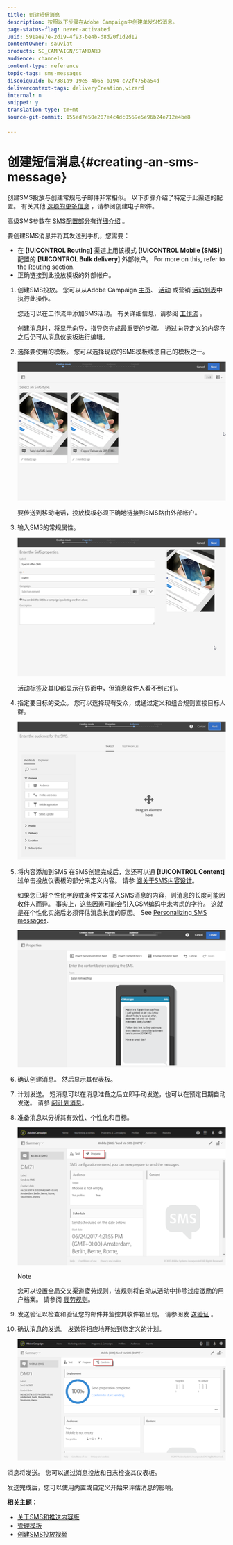 ```yaml
---
title: 创建短信消息
description: 按照以下步骤在Adobe Campaign中创建单发SMS消息。
page-status-flag: never-activated
uuid: 591ae97e-2d19-4f93-be4b-d8d20f1d2d12
contentOwner: sauviat
products: SG_CAMPAIGN/STANDARD
audience: channels
content-type: reference
topic-tags: sms-messages
discoiquuid: b27381a9-19e5-4b65-b194-c72f475ba54d
delivercontext-tags: deliveryCreation,wizard
internal: n
snippet: y
translation-type: tm+mt
source-git-commit: 155ed7e50e207e4c4dc0569e5e96b24e712e4be8

---
```



# 创建短信消息{#creating-an-sms-message}

创建SMS投放与创建常规电子邮件非常相似。 以下步骤介绍了特定于此渠道的配置。 有关其他 [选项的更多信息](../../channels/using/creating-an-email.md) ，请参阅创建电子邮件。

高级SMS参数在 [SMS配置部分有详细介绍](../../administration/using/configuring-sms-channel.md) 。

要创建SMS消息并将其发送到手机，您需要：

* 在 **[!UICONTROL Routing]** 渠道上用该模式 **[!UICONTROL Mobile (SMS)]** 配置的 **[!UICONTROL Bulk delivery]** 外部帐户。 For more on this, refer to the [Routing](../../administration/using/configuring-sms-channel.md#defining-an-sms-routing) section.
* 正确链接到此投放模板的外部帐户。

1. 创建SMS投放。 您可以从Adobe Campaign [主页](../../start/using/interface-description.md#home-page)、 [活动](../../start/using/marketing-activities.md#creating-a-marketing-activity) 或营销 [活动列表](../../start/using/programs-and-campaigns.md#creating-a-campaign)中执行此操作。

   您还可以在工作流中添加SMS活动。 有关详细信息，请参阅 [工作流](../../automating/using/sms-delivery.md) 。

   创建消息时，将显示向导，指导您完成最重要的步骤。 通过向导定义的内容在之后仍可从消息仪表板进行编辑。

1. 选择要使用的模板。 您可以选择现成的SMS模板或您自己的模板之一。

   ![](assets/sms_creation_1.png)

   要传送到移动电话，投放模板必须正确地链接到SMS路由外部帐户。

1. 输入SMS的常规属性。

   ![](assets/sms_creation_2.png)

   活动标签及其ID都显示在界面中，但消息收件人看不到它们。

1. 指定要目标的受众。 您可以选择现有受众，或通过定义和组合规则直接目标人群。

   ![](assets/sms_creation_3.png)

1. 将内容添加到SMS 在SMS创建完成后，您还可以通 **[!UICONTROL Content]** 过单击投放仪表板的部分来定义内容。 请参 [阅关于SMS内容设计](../../channels/using/about-sms-and-push-content-design.md)。

   如果您已将个性化字段或条件文本插入SMS消息的内容，则消息的长度可能因收件人而异。 事实上，这些因素可能会引入GSM编码中未考虑的字符。 这就是在个性化实施后必须评估消息长度的原因。 See [Personalizing SMS messages](../../channels/using/personalizing-sms-messages.md).

   ![](assets/sms_creation_4.png)

1. 确认创建消息。 然后显示其仪表板。
1. 计划发送。 短消息可以在消息准备之后立即手动发送，也可以在预定日期自动发送。 请参 [阅计划消息](../../sending/using/about-scheduling-messages.md)。
1. 准备消息以分析其有效性、个性化和目标。

   ![](assets/sms_creation_6.png)

   >[!NOTE]
   >
   >您可以设置全局交叉渠道疲劳规则，该规则将自动从活动中排除过度激励的用户档案。 请参阅 [疲劳规则](../../sending/using/fatigue-rules.md)。

1. 发送验证以检查和验证您的邮件并监控其收件箱呈现。 请参阅发 [送验证](../../sending/using/sending-proofs.md) 。
1. 确认消息的发送。 发送将相应地开始到您定义的计划。

   ![](assets/sms_creation_7.png)

消息将发送。 您可以通过消息投放和日志检查其仪表板。

发送完成后，您可以使用内置或自定义开始来评估消息的影响。

**相关主题：**

* [关于SMS和推送内容版](../../channels/using/about-sms-and-push-content-design.md)
* [管理模板](../../start/using/marketing-activity-templates.md)
* [创建SMS投放视频](https://docs.adobe.com/content/help/en/campaign-learn/campaign-standard-tutorials/communication-channels/mobile/sms/sms-delivery.html)

